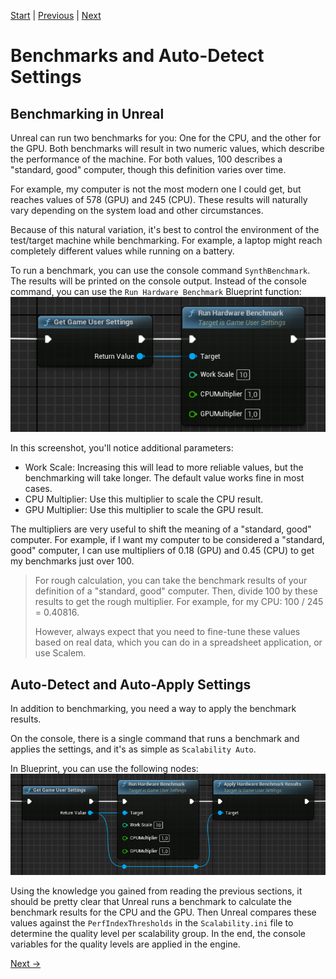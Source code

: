 [Start](../Readme.md) | [Previous](Scalability-in-depth.md) | [Next](Config-Workflow.md)

# Benchmarks and Auto-Detect Settings

## Benchmarking in Unreal

Unreal can run two benchmarks for you: One for the CPU, and the other for the GPU.
Both benchmarks will result in two numeric values, which describe the performance of the machine.
For both values, 100 describes a "standard, good" computer, though this definition varies over time.

For example, my computer is not the most modern one I could get, but reaches values of 578 (GPU) and 245 (CPU).
These results will naturally vary depending on the system load and other circumstances.

Because of this natural variation, it's best to control the environment of the test/target machine while benchmarking.
For example, a laptop might reach completely different values while running on a battery.

To run a benchmark, you can use the console command `SynthBenchmark`.
The results will be printed on the console output.
Instead of the console command, you can use the `Run Hardware Benchmark` Blueprint function:
![Run Hardware Benchmark](Media/RunHardwareBenchmark.png)

In this screenshot, you'll notice additional parameters:

- Work Scale: Increasing this will lead to more reliable values, but the benchmarking will take longer.
  The default value works fine in most cases.
- CPU Multiplier: Use this multiplier to scale the CPU result.
- GPU Multiplier: Use this multiplier to scale the GPU result.

The multipliers are very useful to shift the meaning of a "standard, good" computer.
For example, if I want my computer to be considered a "standard, good" computer, I can use multipliers of 0.18 (GPU) and 0.45 (CPU) to get my benchmarks just over 100.

> For rough calculation, you can take the benchmark results of your definition of a "standard, good" computer.
> Then, divide 100 by these results to get the rough multiplier.
> For example, for my CPU: 100 / 245 = 0.40816.
> 
> However, always expect that you need to fine-tune these values based on real data, which you can do in a spreadsheet application, or use Scalem.

## Auto-Detect and Auto-Apply Settings

In addition to benchmarking, you need a way to apply the benchmark results.

On the console, there is a single command that runs a benchmark and applies the settings, and it's as simple as `Scalability Auto`.

In Blueprint, you can use the following nodes:
![Apply Benchmark Results](Media/ApplyBenchmark.png)

Using the knowledge you gained from reading the previous sections, it should be pretty clear that Unreal runs a benchmark to calculate the benchmark results for the CPU and the GPU.
Then Unreal compares these values against the `PerfIndexThresholds` in the `Scalability.ini` file to determine the quality level per scalability group.
In the end, the console variables for the quality levels are applied in the engine.

[Next &rarr;](Config-Workflow.md)